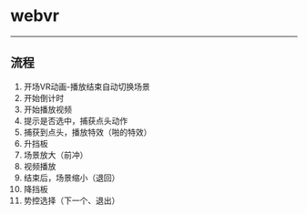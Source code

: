 # webvr
---


## 流程
1. 开场VR动画-播放结束自动切换场景
2. 开始倒计时
3. 开始播放视频
4. 提示是否选中，捕获点头动作
5. 捕获到点头，播放特效（啪的特效）
6. 升挡板
7. 场景放大（前冲）
8. 视频播放
9. 结束后，场景缩小（退回）
10. 降挡板
11. 势控选择（下一个、退出）
